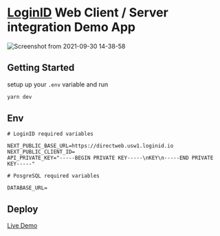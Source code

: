 # [LoginID](https://loginid.io/) Web Client / Server integration Demo App
![Screenshot from 2021-09-30 14-38-58](https://user-images.githubusercontent.com/25622676/135468702-8e580e47-9892-498c-9247-308eef40eea8.png)

## Getting Started

setup up your `.env` variable and run

```bash
yarn dev
```

## Env

```env
# LoginID required variables

NEXT_PUBLIC_BASE_URL=https://directweb.usw1.loginid.io
NEXT_PUBLIC_CLIENT_ID=
API_PRIVATE_KEY="-----BEGIN PRIVATE KEY-----\nKEY\n-----END PRIVATE KEY-----"

# PosgreSQL required variables

DATABASE_URL=
```

## Deploy

[Live Demo](https://testloginid.vercel.app/)
